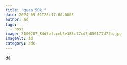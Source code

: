```yaml
---
title: "quan 50k "
date: 2024-09-01T23:17:00.000Z
author: ád
tags:
  - post
image: 2100207_84d5bfcceb6e383c77cd7a056177d7fb.jpg
imageAlt: ád
category: ads
---
```

dá
